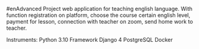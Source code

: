 #enAdvanced
Project web application for teaching english language. With function registration on platform, choose the course certain english level, payment for lesson, connection with teacher on zoom, send home work to teacher.

Instruments:
Python 3.10
Framework Django 4
PostgreSQL
Docker
